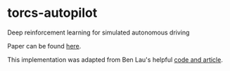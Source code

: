 # torcs-autopilot

Deep reinforcement learning for simulated autonomous driving

Paper can be found [here](http://cs229.stanford.edu/proj2016/report/Ganesh-Charalel-DasSarma-Xu-DeepReinforcementLearningForSimulatedAutonomousDriving-report.pdf).

This implementation was adapted from Ben Lau's helpful [code and article](https://yanpanlau.github.io/2016/10/11/Torcs-Keras.html).
